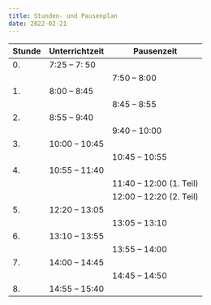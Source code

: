 ```yaml
---
title: Stunden- und Pausenplan
date: 2022-02-21
---
```


| Stunde | Unterrichtzeit | Pausenzeit                |
| ------ | -------------- | ------------------------- |
| 0.     | 7:25 – 7: 50   |                           |
|        |                | 7:50 – 8:00               |
| 1.     | 8:00 – 8:45    |                           |
|        |                | 8:45 – 8:55               |
| 2.     | 8:55 – 9:40    |                           |
|        |                | 9:40 – 10:00              |
| 3.     | 10:00 – 10:45  |                           |
|        |                | 10:45 – 10:55             |
| 4.     | 10:55 – 11:40  |                           |
|        |                | 11:40 – 12:00   (1. Teil) |
|        |                | 12:00 – 12:20   (2. Teil) |
| 5.     | 12:20 – 13:05  |                           |
|        |                | 13:05 – 13:10             |
| 6.     | 13:10 – 13:55  |                           |
|        |                | 13:55 – 14:00             |
| 7.     | 14:00 – 14:45  |                           |
|        |                | 14:45 – 14:50             |
| 8.     | 14:55 – 15:40  |                           |